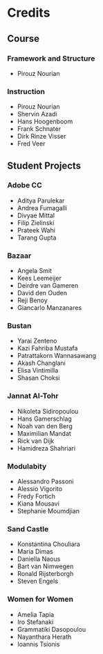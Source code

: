# Credits

## Course

### Framework and Structure

* Pirouz Nourian

### Instruction

* Pirouz Nourian
* Shervin Azadi
* Hans Hoogenboom
* Frank Schnater
* Dirk Rinze Visser
* Fred Veer

## Student Projects

### Adobe CC

* Aditya Parulekar
* Andrea Fumagalli
* Divyae Mittal
* Filip Zielinski
* Prateek Wahi
* Tarang Gupta

### Bazaar

* Angela Smit
* Kees Leemeijer
* Deirdre van Gameren
* David den Ouden
* Reji Benoy
* Giancarlo Manzanares

### Bustan

* Yarai Zenteno
* Kazi Fahriba Mustafa
* Patrattakorn Wannasawang
* Akash Changlani
* Elisa Vintimilla
* Shasan Choksi

### Jannat Al-Tohr

* Nikoleta Sidiropoulou
* Hans Gamerschlag
* Noah van den Berg
* Maximilian Mandat
* Rick van Dijk
* Hamidreza Shahriari

### Modulabity

* Alessandro Passoni
* Alessio Vigorito
* Fredy Fortich
* Kiana Mousavi
* Stephanie Moumdjian

### Sand Castle

* Konstantina Chouliara
* Maria Dimas
* Daniella Naous
* Bart van Nimwegen
* Ronald Rijsterborgh
* Steven Engels

### Women for Women

* Amelia Tapia
* Iro Stefanaki
* Grammatiki Dasopoulou
* Nayanthara Herath
* Ioannis Tsionis
